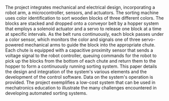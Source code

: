 The project integrates mechanical and electrical design, incorporating a robot arm, a microcontroller, sensors, and actuators. The sorting machine uses color identification to sort wooden blocks of three different colors. The blocks are stacked and dropped onto a conveyor belt by a hopper system that employs a solenoid actuator and a servo to release one block at a time at specific intervals. As the belt runs continuously, each block passes under a color sensor, which monitors the color and signals one of three servo-powered mechanical arms to guide the block into the appropriate chute. Each chute is equipped with a capacitive proximity sensor that sends a voltage signal to the robot controller, queuing commands for the robot to pick up the blocks from the bottom of each chute and return them to the hopper to form a continuously running sorting system. This paper details the design and integration of the system's various elements and the development of the control software. Data on the system's operation is provided. The project exemplifies a low-cost system that can be used in mechatronics education to illustrate the many challenges encountered in developing automated sorting systems.
